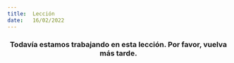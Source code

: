 ```yaml
---
title:  Lección
date:   16/02/2022
---
```


### <center>Todavía estamos trabajando en esta lección. Por favor, vuelva más tarde.</center>